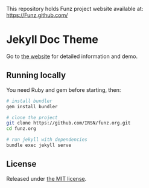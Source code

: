 This repository holds Funz project website available at: https://Funz.github.com/


# Jekyll Doc Theme

Go to [the website](https://aksakalli.github.io/jekyll-doc-theme/) for detailed information and demo.

## Running locally

You need Ruby and gem before starting, then:

```bash
# install bundler
gem install bundler

# clone the project
git clone https://github.com/IRSN/funz.org.git
cd funz.org

# run jekyll with dependencies
bundle exec jekyll serve
```

## License

Released under [the MIT license](LICENSE).
